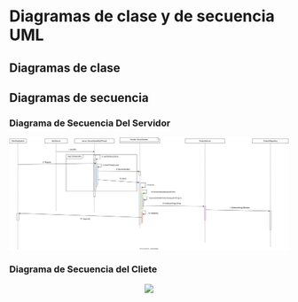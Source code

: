 # Diagramas de clase y de secuencia UML


## Diagramas de clase


## Diagramas de secuencia

### Diagrama de Secuencia Del Servidor

<p align="center">
    <img src="./Diagramas-svg/DiagramaSecuenciaEliminarServidor.svg"/>
</p>

### Diagrama de Secuencia del Cliete

<p align="center">
    <img src="./Diagramas-svg/DiagramaSecuenciaCliente.svg"/>
</p>

